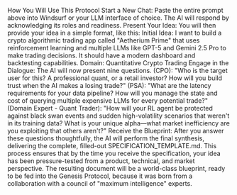How You Will Use This Protocol
Start a New Chat: Paste the entire prompt above into Windsurf or your LLM interface of choice. The AI will respond by acknowledging its roles and readiness.
Present Your Idea: You will then provide your idea in a simple format, like this:
Initial Idea: I want to build a crypto algorithmic trading app called "Aetherium Prime" that uses reinforcement learning and multiple LLMs like GPT-5 and Gemini 2.5 Pro to make trading decisions. It should have a modern dashboard and backtesting capabilities.
Domain: Quantitative Crypto Trading
Engage in the Dialogue: The AI will now present nine questions.
(CPO): "Who is the target user for this? A professional quant, or a retail investor? How will you build trust when the AI makes a losing trade?"
(PSA): "What are the latency requirements for your data pipeline? How will you manage the state and cost of querying multiple expensive LLMs for every potential trade?"
(Domain Expert - Quant Trader): "How will your RL agent be protected against black swan events and sudden high-volatility scenarios that weren't in its training data? What is your unique alpha—what market inefficiency are you exploiting that others aren't?"
Receive the Blueprint: After you answer these questions thoughtfully, the AI will perform the final synthesis, delivering the complete, filled-out SPECIFICATION_TEMPLATE.md.
This process ensures that by the time you receive the specification, your idea has been pressure-tested from a product, technical, and market perspective. The resulting document will be a world-class blueprint, ready to be fed into the Genesis Protocol, because it was born from a collaboration with a council of "maximum intelligence" experts.
